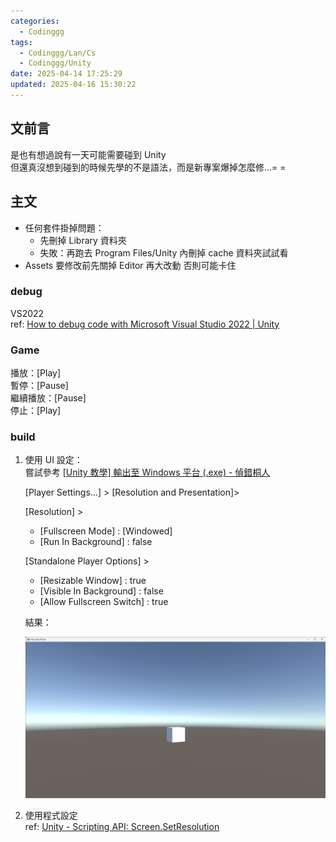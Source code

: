 ```yaml
---
categories:
  - Codinggg
tags:
  - Codinggg/Lan/Cs
  - Codinggg/Unity
date: 2025-04-14 17:25:29
updated: 2025-04-16 15:30:22
---
```

## 文前言

是也有想過說有一天可能需要碰到 Unity  
但還真沒想到碰到的時候先學的不是語法，而是新專案爆掉怎麼修...= =

<!-- more -->

## 主文

- 任何套件掛掉問題：
	- 先刪掉 Library 資料夾
	- 失敗：再跑去 Program Files/Unity 內刪掉 cache 資料夾試試看
- Assets 要修改前先關掉 Editor 再大改動 否則可能卡住


### debug

VS2022  
ref: [How to debug code with Microsoft Visual Studio 2022 | Unity](https://unity.com/how-to/debugging-with-microsoft-visual-studio-2022)

### Game

播放：[Play]  
暫停：[Pause]  
繼續播放：[Pause]  
停止：[Play]

### build

1. 使用 UI 設定：  
	嘗試參考 [[Unity 教學] 輸出至 Windows 平台 (.exe) - 偵錯桐人](https://tedliou.com/unity/build-for-windows/)
	
	[Player Settings...] > [Resolution and Presentation]>
	
	[Resolution] > 
	- [Fullscreen Mode] : [Windowed]
	- [Run In Background] : false
	
	[Standalone Player Options] >
	- [Resizable Window] : true
	- [Visible In Background] : false
	- [Allow Fullscreen Switch] : true
	
	結果：
	
	![](../../../../assets/images/Unity_build%20exe%20screen.png)

2. 使用程式設定  
   ref: [Unity - Scripting API: Screen.SetResolution](https://docs.unity3d.com/ScriptReference/Screen.SetResolution.html)